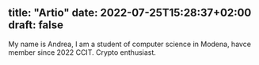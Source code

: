 title: "Artio"
date: 2022-07-25T15:28:37+02:00
draft: false
---

My name is Andrea, I am a student of computer science in Modena, havce member since 2022 CCIT. Crypto enthusiast.
